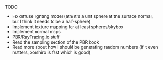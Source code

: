 TODO:
* Fix diffuse lighting model (atm it's a unit sphere at the surface normal, but I think it needs to be a half-sphere)
* Implement texture mapping for at least spheres/skybox
* Implement normal maps
* PBR/RayTracing.io stuff
* Read the sampling section of the PBR book
* Read more about how I should be generating random numbers (if it even matters, xorshiro is fast which is good)
